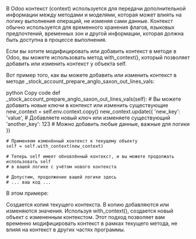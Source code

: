 В Odoo контекст (context) используется для передачи дополнительной информации между методами и моделями, которая может влиять на логику выполнения операций, не изменяя сами данные. Контекст обычно используется для временного хранения флагов, языковых предпочтений, временных зон и другой информации, которая должна быть доступна в процессе выполнения.

Если вы хотите модифицировать или добавить контекст в методе в Odoo, вы можете использовать метод with_context(), который позволяет добавить или изменить контекст у объекта self.

Вот пример того, как вы можете добавить или изменить контекст в методе _stock_account_prepare_anglo_saxon_out_lines_vals:

python
Copy code
def _stock_account_prepare_anglo_saxon_out_lines_vals(self):
    # Вы можете добавить новые ключи в контекст или изменить существующие
    new_context = self.env.context.copy()
    new_context.update({
        'new_key': 'value',  # Добавляете новый ключ или изменяете существующий
        'another_key': 123   # Можно добавить любые данные, важные для логики
    })
    
    # Применяем изменённый контекст к текущему объекту
    self = self.with_context(new_context)
    
    # Теперь self имеет обновлённый контекст, и вы можете продолжать использовать self
    # в вашей логике с учётом нового контекста

    # Допустим, продолжение вашей логики здесь
    # ... ваш код ...
В этом примере:

Создается копия текущего контекста.
В копию добавляются или изменяются значения.
Используя with_context(), создается новый объект с измененным контекстом.
Этот подход позволяет вам временно модифицировать контекст в рамках текущего метода, не влияя на контекст в других частях программы.